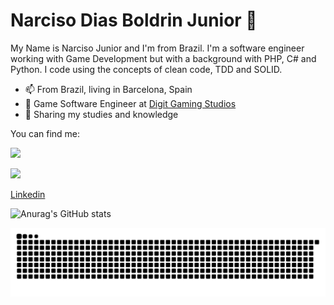 # Narciso Dias Boldrin Junior 🌱

My Name is Narciso Junior and I'm from Brazil. I'm a software engineer working with Game Development but with a background with PHP, C# and Python. I code using the concepts of clean code, TDD and SOLID.


- 📫 From Brazil, living in Barcelona, Spain
- 🌱 Game Software Engineer at [Digit Gaming Studios](https://www.digitgaming.com/)
- 💬 Sharing my studies and knowledge

You can find me:

<div>
<a href="https://twitter.com/wtfnarciso" target="_blank"><img src="https://img.shields.io/badge/Twitter-1DA1F2?style=for-the-badge&logo=twitter&logoColor=white"></a>

<a href="https://discordapp.com/users/341064428168544257" target="_blank"><img src="https://img.shields.io/badge/Discord-7289DA?style=for-the-badge&logo=discord&logoColor=white"></a>
</div>

[Linkedin](https://www.linkedin.com/in/narciso-junior-%F0%9F%91%BE-657276125/)




<div>


![Anurag's GitHub stats](https://github-readme-stats.vercel.app/api?username=NarcissJunior&show_icons=true&theme=radical)

</div>





![Snake Animation](https://github.com/NarcissJunior/NarcissJunior/blob/output/github-contribution-grid-snake.svg)





<!--
**NarcissJunior/NarcissJunior** is a ✨ _special_ ✨ repository because its `README.md` (this file) appears on your GitHub profile.

Here are some ideas to get you started:

- 🔭 I’m currently working on ...
- 🌱 I’m currently learning ...
- 👯 I’m looking to collaborate on ...
- 🤔 I’m looking for help with ...
- 💬 Ask me about ...
- 📫 How to reach me: ...
- 😄 Pronouns: ...
- ⚡ Fun fact: ...
-->
